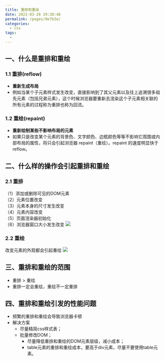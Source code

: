 ```yaml
---
title: 重排和重绘
date: 2022-03-28 19:30:48
permalink: /pages/9e7b3e/
categories:
  - css
tags:
  - 
---
```


## 一、什么是重排和重绘
### 1.1 重排(reflow)
- **重新生成布局**
- 例如当某个子元素样式发生改变，直接影响到了其父元素以及往上追溯很多祖先元素（包括兄弟元素），这个时候浏览器要重新去渲染这个子元素相关联的所有元素的过程称为重排也称为回流。
### 1.2 重绘(repaint)
- **重新绘制某些不影响布局的元素**
- 如果只是改变某个元素的背景色、文字颜色、边框颜色等等不影响它周围或内部布局的属性，将只会引起浏览器 repaint（重绘）。repaint 的速度明显快于 reflow。
## 二、什么样的操作会引起重排和重绘
### 2.1 重排
（1）添加或删除可见的DOM元素  
（2）元素位置改变  
（3）元素本身的尺寸发生改变  
（4）元素内容改变  
（5）页面渲染器初始化  
（6）浏览器窗口大小发生改变
![](https://p3-juejin.byteimg.com/tos-cn-i-k3u1fbpfcp/a4319983b0da46a280d0694c927bf58d~tplv-k3u1fbpfcp-watermark.image)
### 2.2 重绘
改变元素的外观都会引起重绘
![](https://p6-juejin.byteimg.com/tos-cn-i-k3u1fbpfcp/d645f791f49849d48b6549acb92a207b~tplv-k3u1fbpfcp-watermark.image)
## 三、重排和重绘的范围
- 重排 > 重绘
- 重排一定会重绘，重绘不一定重排
## 四、重排和重绘引发的性能问题
- 频繁的重排和重绘会导致浏览器卡顿
- 解决方案
	- 尽量精简css样式表；
  - 批量修改DOM；
	- 尽量降低重排和重绘的DOM元素层级，减小成本；
	- table元素的重排和重绘成本，要高于div元素，尽量不要使用table元素。